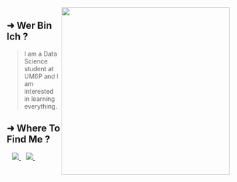 <img align='right' src="https://github-readme-stats.vercel.app/api?username=zzak00&show_icons=true&hide_border=false&theme=dark&hide_title=true" width="380" >
<div align='left'>
  
## ➜  Wer Bin Ich ?
  
>  I am a Data Science student at UM6P and I am interested in learning everything.
</div>

## ➜ Where To Find Me ?
<p align='center'>
<p align='left'>
  <!-- <a href="https://www.facebook.com/lion.abderrazak10/">
    <img src="https://img.shields.io/badge/facebook-%231877F2.svg?&style=for-the-badge&logo=facebook&logoColor=white" /> -->
  </a>&nbsp;&nbsp;
  <a href="https://www.linkedin.com/in/abderrazzak-bajjou/">
    <img src="https://img.shields.io/badge/linkedin-%230077B5.svg?&style=for-the-badge&logo=linkedin&logoColor=white" />
  </a>&nbsp;&nbsp;
  <a href="https://www.reddit.com/user/zzak00">
    <img src="https://img.shields.io/badge/Reddit-FF4500?style=for-the-badge&logo=reddit&logoColor=white" />
  </a>&nbsp;&nbsp;
 
</p>

